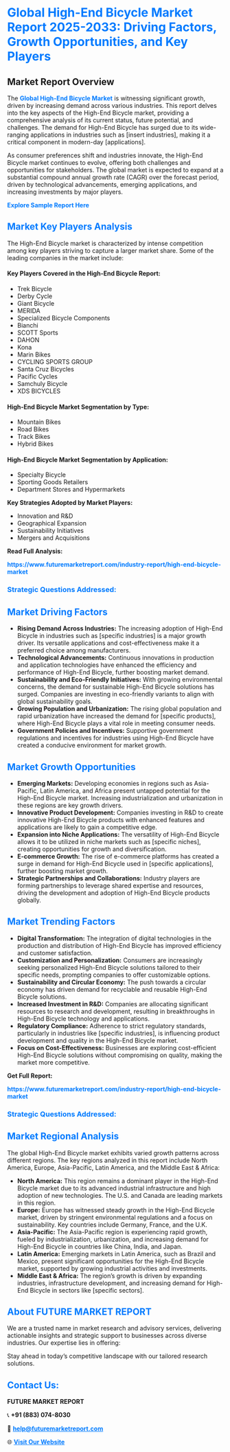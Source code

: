 <h1 style="color: #007BFF;">Global High-End Bicycle Market Report 2025-2033: Driving Factors, Growth Opportunities, and Key Players</h1>

<section id="overview">
<h2>Market Report Overview</h2>
<p>The <a href="https://www.futuremarketreport.com/industry-report/high-end-bicycle-market" style="color: #007BFF; text-decoration: none;"><strong>Global High-End Bicycle Market</strong></a> is witnessing significant growth, driven by increasing demand across various industries. This report delves into the key aspects of the High-End Bicycle market, providing a comprehensive analysis of its current status, future potential, and challenges. The demand for High-End Bicycle has surged due to its wide-ranging applications in industries such as [insert industries], making it a critical component in modern-day [applications].</p>
<p>As consumer preferences shift and industries innovate, the High-End Bicycle market continues to evolve, offering both challenges and opportunities for stakeholders. The global market is expected to expand at a substantial compound annual growth rate (CAGR) over the forecast period, driven by technological advancements, emerging applications, and increasing investments by major players.</p>
</section>

<section id="overview">
<p><a href="https://www.futuremarketreport.com/request-sample/reportId=91501" style="color: #007BFF; text-decoration: none;"><strong>Explore Sample Report Here</strong></a></p>
</section>

<section id="key-players">
<h2 style="color: #007BFF;">Market Key Players Analysis</h2>
<p>The High-End Bicycle market is characterized by intense competition among key players striving to capture a larger market share. Some of the leading companies in the market include:</p>
<h4>Key Players Covered in the High-End Bicycle Report:</h4>
<ul><li>Trek Bicycle</li><li>Derby Cycle</li><li>Giant Bicycle</li><li>MERIDA</li><li>Specialized Bicycle Components</li><li>Bianchi</li><li>SCOTT Sports</li><li>DAHON</li><li>Kona</li><li>Marin Bikes</li><li>CYCLING SPORTS GROUP</li><li>Santa Cruz Bicycles</li><li>Pacific Cycles</li><li>Samchuly Bicycle</li><li>XDS BICYCLES</li></ul>
<h4>High-End Bicycle Market Segmentation by Type:</h4>
<ul><li>Mountain Bikes</li><li>Road Bikes</li><li>Track Bikes</li><li>Hybrid Bikes</li></ul>

<h4>High-End Bicycle Market Segmentation by Application:</h4>
<ul><li>Specialty Bicycle</li><li>Sporting Goods Retailers</li><li>Department Stores and Hypermarkets</li></ul>
<p><strong>Key Strategies Adopted by Market Players:</strong></p>
<ul>
<li>Innovation and R&D</li>
<li>Geographical Expansion</li>
<li>Sustainability Initiatives</li>
<li>Mergers and Acquisitions</li>
</ul>
</section>

<section>
<p><strong>Read Full Analysis: </strong></p><a href="https://www.futuremarketreport.com/industry-report/high-end-bicycle-market" style="color: #007BFF; text-decoration: none;"><strong>https://www.futuremarketreport.com/industry-report/high-end-bicycle-market</strong></a>
<h3 style="color: #007BFF;">Strategic Questions Addressed:</h3>
</section>

<section id="driving-factors">
<h2 style="color: #007BFF;">Market Driving Factors</h2>
<ul>
<li><strong>Rising Demand Across Industries:</strong> The increasing adoption of High-End Bicycle in industries such as [specific industries] is a major growth driver. Its versatile applications and cost-effectiveness make it a preferred choice among manufacturers.</li>
<li><strong>Technological Advancements:</strong> Continuous innovations in production and application technologies have enhanced the efficiency and performance of High-End Bicycle, further boosting market demand.</li>
<li><strong>Sustainability and Eco-Friendly Initiatives:</strong> With growing environmental concerns, the demand for sustainable High-End Bicycle solutions has surged. Companies are investing in eco-friendly variants to align with global sustainability goals.</li>
<li><strong>Growing Population and Urbanization:</strong> The rising global population and rapid urbanization have increased the demand for [specific products], where High-End Bicycle plays a vital role in meeting consumer needs.</li>
<li><strong>Government Policies and Incentives:</strong> Supportive government regulations and incentives for industries using High-End Bicycle have created a conducive environment for market growth.</li>
</ul>
</section>

<section id="growth-opportunities">
<h2 style="color: #007BFF;">Market Growth Opportunities</h2>
<ul>
<li><strong>Emerging Markets:</strong> Developing economies in regions such as Asia-Pacific, Latin America, and Africa present untapped potential for the High-End Bicycle market. Increasing industrialization and urbanization in these regions are key growth drivers.</li>
<li><strong>Innovative Product Development:</strong> Companies investing in R&D to create innovative High-End Bicycle products with enhanced features and applications are likely to gain a competitive edge.</li>
<li><strong>Expansion into Niche Applications:</strong> The versatility of High-End Bicycle allows it to be utilized in niche markets such as [specific niches], creating opportunities for growth and diversification.</li>
<li><strong>E-commerce Growth:</strong> The rise of e-commerce platforms has created a surge in demand for High-End Bicycle used in [specific applications], further boosting market growth.</li>
<li><strong>Strategic Partnerships and Collaborations:</strong> Industry players are forming partnerships to leverage shared expertise and resources, driving the development and adoption of High-End Bicycle products globally.</li>
</ul>
</section>

<section id="trending-factors">
<h2 style="color: #007BFF;">Market Trending Factors</h2>
<ul>
<li><strong>Digital Transformation:</strong> The integration of digital technologies in the production and distribution of High-End Bicycle has improved efficiency and customer satisfaction.</li>
<li><strong>Customization and Personalization:</strong> Consumers are increasingly seeking personalized High-End Bicycle solutions tailored to their specific needs, prompting companies to offer customizable options.</li>
<li><strong>Sustainability and Circular Economy:</strong> The push towards a circular economy has driven demand for recyclable and reusable High-End Bicycle solutions.</li>
<li><strong>Increased Investment in R&D:</strong> Companies are allocating significant resources to research and development, resulting in breakthroughs in High-End Bicycle technology and applications.</li>
<li><strong>Regulatory Compliance:</strong> Adherence to strict regulatory standards, particularly in industries like [specific industries], is influencing product development and quality in the High-End Bicycle market.</li>
<li><strong>Focus on Cost-Effectiveness:</strong> Businesses are exploring cost-efficient High-End Bicycle solutions without compromising on quality, making the market more competitive.</li>
</ul>
</section>

<section>
<p><strong>Get Full Report: </strong></p><a href="https://www.futuremarketreport.com/industry-report/high-end-bicycle-market" style="color: #007BFF; text-decoration: none;"><strong>https://www.futuremarketreport.com/industry-report/high-end-bicycle-market</strong></a>
<h3 style="color: #007BFF;">Strategic Questions Addressed:</h3>
</section>


<section id="regional-analysis">
<h2 style="color: #007BFF;">Market Regional Analysis</h2>
<p>The global High-End Bicycle market exhibits varied growth patterns across different regions. The key regions analyzed in this report include North America, Europe, Asia-Pacific, Latin America, and the Middle East & Africa:</p>
<ul>
<li><strong>North America:</strong> This region remains a dominant player in the High-End Bicycle market due to its advanced industrial infrastructure and high adoption of new technologies. The U.S. and Canada are leading markets in this region.</li>
<li><strong>Europe:</strong> Europe has witnessed steady growth in the High-End Bicycle market, driven by stringent environmental regulations and a focus on sustainability. Key countries include Germany, France, and the U.K.</li>
<li><strong>Asia-Pacific:</strong> The Asia-Pacific region is experiencing rapid growth, fueled by industrialization, urbanization, and increasing demand for High-End Bicycle in countries like China, India, and Japan.</li>
<li><strong>Latin America:</strong> Emerging markets in Latin America, such as Brazil and Mexico, present significant opportunities for the High-End Bicycle market, supported by growing industrial activities and investments.</li>
<li><strong>Middle East & Africa:</strong> The region’s growth is driven by expanding industries, infrastructure development, and increasing demand for High-End Bicycle in sectors like [specific sectors].</li>
</ul>
</section>

<footer>
<h2 style="color: #007BFF;">About FUTURE MARKET REPORT</h2>
<p>We are a trusted name in market research and advisory services, delivering actionable insights and strategic support to businesses across diverse industries. Our expertise lies in offering:</p>

<p>Stay ahead in today’s competitive landscape with our tailored research solutions.</p>

<h2 style="color: #007BFF;">Contact Us:</h2>
<p><strong>FUTURE MARKET REPORT</strong></p>
<p>📞 <strong>+91 (883) 074-8030</strong></p>
<p>📧 <strong><a href="mailto:help@futuremarketreport.com" style="color: #007BFF;">help@futuremarketreport.com</a></strong></p>
<p>🌐 <strong><a href="https://www.futuremarketreport.com/" style="color: #007BFF;">Visit Our Website</a></strong></p>
</footer>